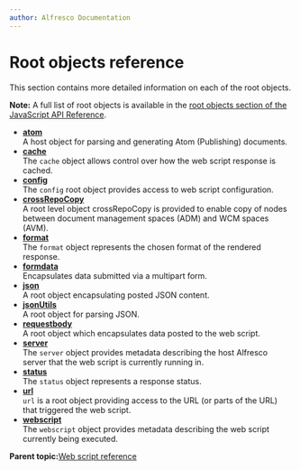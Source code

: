 ```yaml
---
author: Alfresco Documentation
---
```


# Root objects reference

This section contains more detailed information on each of the root objects.

**Note:** A full list of root objects is available in the [root objects section of the JavaScript API Reference](API-JS-rootscoped.md).

-   **[atom](../references/api-ws-obj-atom.md)**  
A host object for parsing and generating Atom \(Publishing\) documents.
-   **[cache](../references/api-ws-obj-cache.md)**  
The `cache` object allows control over how the web script response is cached.
-   **[config](../references/api-ws-obj-config.md)**  
The `config` root object provides access to web script configuration.
-   **[crossRepoCopy](../references/api-ws-obj-cross-repo-copy.md)**  
A root level object crossRepoCopy is provided to enable copy of nodes between document management spaces \(ADM\) and WCM spaces \(AVM\).
-   **[format](../references/api-ws-obj-format.md)**  
The `format` object represents the chosen format of the rendered response.
-   **[formdata](../references/api-ws-obj-formdata.md)**  
Encapsulates data submitted via a multipart form.
-   **[json](../references/api-ws-obj-json.md)**  
A root object encapsulating posted JSON content.
-   **[jsonUtils](../references/api-ws-obj-jsonUtils.md)**  
A root object for parsing JSON.
-   **[requestbody](../references/api-ws-obj-requestbody.md)**  
A root object which encapsulates data posted to the web script.
-   **[server](../references/api-ws-obj-server.md)**  
The `server` object provides metadata describing the host Alfresco server that the web script is currently running in.
-   **[status](../references/api-ws-obj-status.md)**  
The `status` object represents a response status.
-   **[url](../references/api-ws-obj-url.md)**  
`url` is a root object providing access to the URL \(or parts of the URL\) that triggered the web script.
-   **[webscript](../references/api-ws-obj-webscript.md)**  
The `webscript` object provides metadata describing the web script currently being executed.

**Parent topic:**[Web script reference](../concepts/dev-ws-reference.md)

